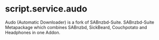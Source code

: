script.service.audo
===================

Audo (Automatic Downloader) is a fork of SABnzbd-Suite. SABnzbd-Suite Metapackage which combines SABnzbd, SickBeard, Couchpotato and Headphones in one Addon.
